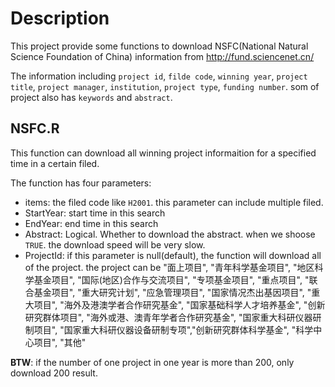 # Description

This project provide some functions to download NSFC(National Natural Science Foundation of China) information from <http://fund.sciencenet.cn/>

The information including `project id`, `filde code`, `winning year`, `project title`, `project manager`, `institution`, `project type`, `funding number`. som of project also has `keywords` and `abstract`.

## NSFC.R

This function can download all winning project informaition for a specified time in a certain filed. 

The function has four parameters:

- items: the filed code like `H2001`. this parameter can include multiple filed. 
- StartYear: start time in this search
- EndYear: end time in this search
- Abstract: Logical. Whether to download the abstract. when we shoose `TRUE`. the download speed will be very slow.
- ProjectId: if this parameter is null(default), the function will download all of the project. the project can be "面上项目", "青年科学基金项目",  "地区科学基金项目", "国际(地区)合作与交流项目", "专项基金项目", "重点项目", "联合基金项目",  "重大研究计划", "应急管理项目", "国家情况杰出基因项目",  "重大项目", "海外及港澳学者合作研究基金", "国家基础科学人才培养基金",  "创新研究群体项目", "海外或港、澳青年学者合作研究基金", "国家重大科研仪器研制项目", "国家重大科研仪器设备研制专项","创新研究群体科学基金", "科学中心项目", "其他"

**BTW**: if the number of one  project in one year is more than 200, only download 200 result.


